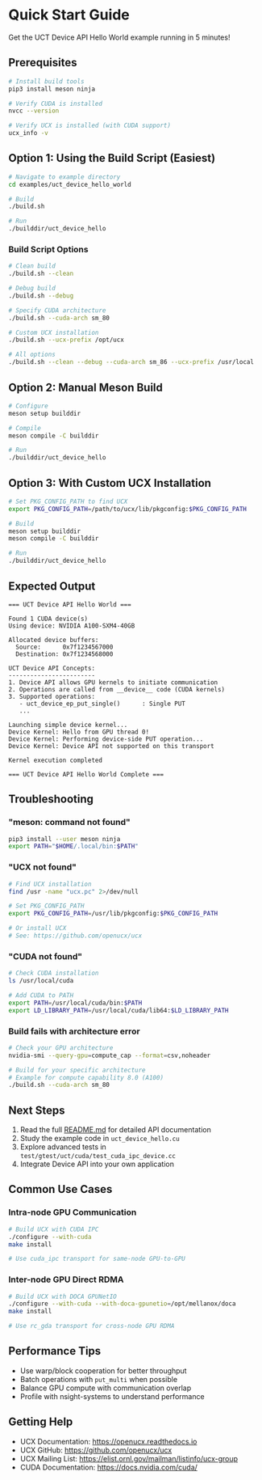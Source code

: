 # Quick Start Guide

Get the UCT Device API Hello World example running in 5 minutes!

## Prerequisites

```bash
# Install build tools
pip3 install meson ninja

# Verify CUDA is installed
nvcc --version

# Verify UCX is installed (with CUDA support)
ucx_info -v
```

## Option 1: Using the Build Script (Easiest)

```bash
# Navigate to example directory
cd examples/uct_device_hello_world

# Build
./build.sh

# Run
./builddir/uct_device_hello
```

### Build Script Options

```bash
# Clean build
./build.sh --clean

# Debug build
./build.sh --debug

# Specify CUDA architecture
./build.sh --cuda-arch sm_80

# Custom UCX installation
./build.sh --ucx-prefix /opt/ucx

# All options
./build.sh --clean --debug --cuda-arch sm_86 --ucx-prefix /usr/local
```

## Option 2: Manual Meson Build

```bash
# Configure
meson setup builddir

# Compile
meson compile -C builddir

# Run
./builddir/uct_device_hello
```

## Option 3: With Custom UCX Installation

```bash
# Set PKG_CONFIG_PATH to find UCX
export PKG_CONFIG_PATH=/path/to/ucx/lib/pkgconfig:$PKG_CONFIG_PATH

# Build
meson setup builddir
meson compile -C builddir

# Run
./builddir/uct_device_hello
```

## Expected Output

```
=== UCT Device API Hello World ===

Found 1 CUDA device(s)
Using device: NVIDIA A100-SXM4-40GB

Allocated device buffers:
  Source:      0x7f1234567000
  Destination: 0x7f1234568000

UCT Device API Concepts:
------------------------
1. Device API allows GPU kernels to initiate communication
2. Operations are called from __device__ code (CUDA kernels)
3. Supported operations:
   - uct_device_ep_put_single()      : Single PUT
   ...

Launching simple device kernel...
Device Kernel: Hello from GPU thread 0!
Device Kernel: Performing device-side PUT operation...
Device Kernel: Device API not supported on this transport

Kernel execution completed

=== UCT Device API Hello World Complete ===
```

## Troubleshooting

### "meson: command not found"
```bash
pip3 install --user meson ninja
export PATH="$HOME/.local/bin:$PATH"
```

### "UCX not found"
```bash
# Find UCX installation
find /usr -name "ucx.pc" 2>/dev/null

# Set PKG_CONFIG_PATH
export PKG_CONFIG_PATH=/usr/lib/pkgconfig:$PKG_CONFIG_PATH

# Or install UCX
# See: https://github.com/openucx/ucx
```

### "CUDA not found"
```bash
# Check CUDA installation
ls /usr/local/cuda

# Add CUDA to PATH
export PATH=/usr/local/cuda/bin:$PATH
export LD_LIBRARY_PATH=/usr/local/cuda/lib64:$LD_LIBRARY_PATH
```

### Build fails with architecture error
```bash
# Check your GPU architecture
nvidia-smi --query-gpu=compute_cap --format=csv,noheader

# Build for your specific architecture
# Example for compute capability 8.0 (A100)
./build.sh --cuda-arch sm_80
```

## Next Steps

1. Read the full [README.md](README.md) for detailed API documentation
2. Study the example code in `uct_device_hello.cu`
3. Explore advanced tests in `test/gtest/uct/cuda/test_cuda_ipc_device.cc`
4. Integrate Device API into your own application

## Common Use Cases

### Intra-node GPU Communication
```bash
# Build UCX with CUDA IPC
./configure --with-cuda
make install

# Use cuda_ipc transport for same-node GPU-to-GPU
```

### Inter-node GPU Direct RDMA
```bash
# Build UCX with DOCA GPUNetIO
./configure --with-cuda --with-doca-gpunetio=/opt/mellanox/doca
make install

# Use rc_gda transport for cross-node GPU RDMA
```

## Performance Tips

- Use warp/block cooperation for better throughput
- Batch operations with `put_multi` when possible  
- Balance GPU compute with communication overlap
- Profile with nsight-systems to understand performance

## Getting Help

- UCX Documentation: https://openucx.readthedocs.io
- UCX GitHub: https://github.com/openucx/ucx
- UCX Mailing List: https://elist.ornl.gov/mailman/listinfo/ucx-group
- CUDA Documentation: https://docs.nvidia.com/cuda/

